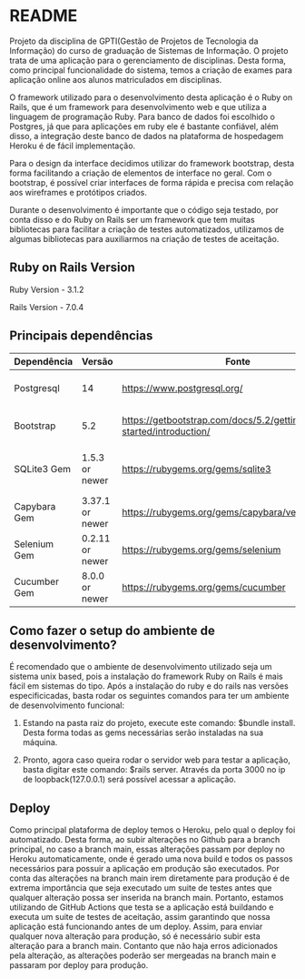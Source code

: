 # README

Projeto da disciplina de GPTI(Gestão de Projetos de Tecnologia da Informação) do curso de graduação de Sistemas de Informação. O projeto trata de uma aplicação para o gerenciamento de disciplinas. Desta forma, como principal funcionalidade do sistema, temos a criação de exames para aplicação online aos alunos matriculados em disciplinas.

O framework utilizado para o desenvolvimento desta aplicação é o Ruby on Rails, que é um framework para desenvolvimento web e que utiliza a linguagem de programação Ruby. Para banco de dados foi escolhido o Postgres, já que para aplicações em ruby ele é bastante confiável, além disso, a integração deste banco de dados na plataforma de hospedagem Heroku é de fácil implementação. 

Para o design da interface decidimos utilizar do framework bootstrap, desta forma facilitando a criação de elementos de interface no geral. Com o bootstrap, é possível criar interfaces de forma rápida e precisa com relação aos wireframes e protótipos criados.

Durante o desenvolvimento é importante que o código seja testado, por conta disso e do Ruby on Rails ser um framework que tem muitas bibliotecas para facilitar a criação de testes automatizados, utilizamos de algumas bibliotecas para auxiliarmos na criação de testes de aceitação.

## Ruby on Rails Version

Ruby Version - 3.1.2 

Rails Version - 7.0.4

## Principais dependências 

| Dependência  | Versão          | Fonte                                                           | Descrição                                              |
|--------------|-----------------|-----------------------------------------------------------------|--------------------------------------------------------|
| Postgresql   | 14              | https://www.postgresql.org/                                     | Banco de dados utilizado para produção.                |
| Bootstrap    | 5.2             | https://getbootstrap.com/docs/5.2/getting-started/introduction/ | Framework para desenvolvimento front-end.              |
| SQLite3 Gem  | 1.5.3 or newer  | https://rubygems.org/gems/sqlite3                               | Banco de dados utilizado para desenvolvimento e teste. |
| Capybara Gem | 3.37.1 or newer | https://rubygems.org/gems/capybara/versions/3.37.1              | Gem utilizada para teste.                              |
| Selenium Gem | 0.2.11 or newer | https://rubygems.org/gems/selenium                              | Gem utilizada para teste.                              |
| Cucumber Gem | 8.0.0 or newer  | https://rubygems.org/gems/cucumber                              | Framework de testes de aceitação.                      |

## Como fazer o setup do ambiente de desenvolvimento?

É recomendado que o ambiente de desenvolvimento utilizado seja um sistema unix based, pois a instalação do framework Ruby on Rails é mais fácil em sistemas do tipo. Após a instalação do ruby e do rails nas versões especificicadas, basta rodar os seguintes comandos para ter um ambiente de desenvolvimento funcional:

1. Estando na pasta raiz do projeto, execute este comando: $bundle install. Desta forma todas as gems necessárias serão instaladas na sua máquina.

2. Pronto, agora caso queira rodar o servidor web para testar a aplicação, basta digitar este comando: $rails server. Através da porta 3000 no ip de loopback(127.0.0.1) será possível acessar a aplicação.

## Deploy

Como principal plataforma de deploy temos o Heroku, pelo qual o deploy foi automatizado. Desta forma, ao subir alterações no Github para a branch principal, no caso a branch main, essas alterações passam por deploy no Heroku automaticamente, onde é gerado uma nova build e todos os passos necessários para possuir a aplicação em produção são executados. Por conta das alterações na branch main irem diretamente para produção é de extrema importância que seja executado um suite de testes antes que qualquer alteração possa ser inserida na branch main. Portanto, estamos utilizando de GitHub Actions que testa se a aplicação está buildando e executa um suite de testes de aceitação, assim garantindo que nossa aplicação está funcionando antes de um deploy. 
Assim, para enviar qualquer nova alteração para produção, só é necessário subir esta alteração para a branch main. Contanto que não haja erros adicionados pela alteração, as alterações poderão ser mergeadas na branch main e passaram por deploy para produção.
